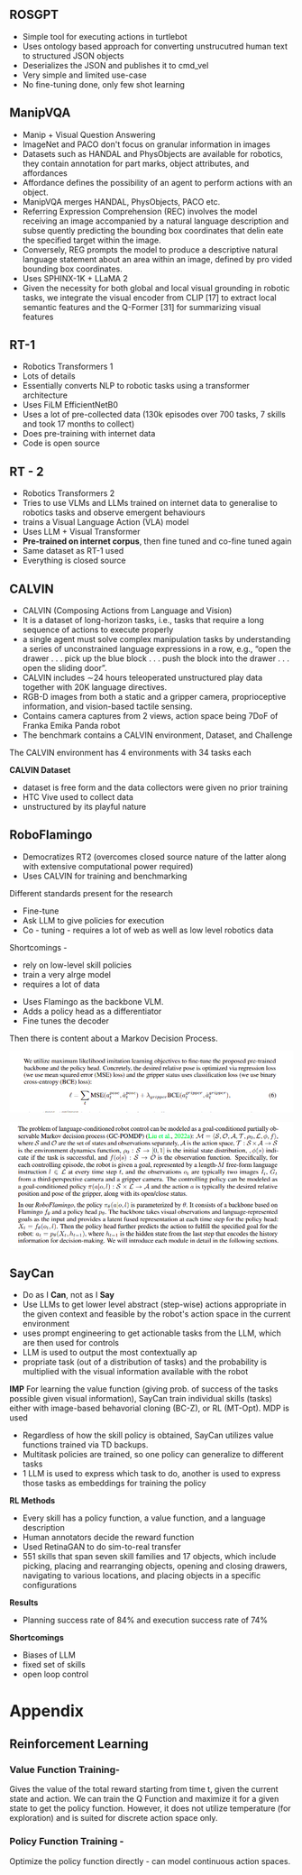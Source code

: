 ## ROSGPT

- Simple tool for executing actions in turtlebot
- Uses ontology based approach for converting unstrucutred human text to structured JSON objects
- Deserializes the JSON and publishes it to cmd_vel
- Very simple and limited use-case
- No fine-tuning done, only few shot learning

## ManipVQA

- Manip + Visual Question Answering
- ImageNet and PACO don't focus on granular information in images
- Datasets such as HANDAL and PhysObjects are available for robotics, they contain annotation for part marks, object attributes, and affordances
- Affordance defines the possibility of an agent to perform actions with an object.
- ManipVQA merges HANDAL, PhysObjects, PACO etc.
-  Referring Expression Comprehension (REC) involves the model receiving an image accompanied by a natural language description and subse
quently predicting the bounding box coordinates that delin
eate the specified target within the image. 
-  Conversely, REG prompts the model to produce a descriptive natural language statement about an area within an image, defined by pro
vided bounding box coordinates.
- Uses  SPHINX-1K  + LLaMA 2
- Given the necessity for both global and local visual grounding in robotic tasks, we integrate the visual encoder from CLIP [17] to extract local semantic features and the Q-Former [31] for summarizing visual features

## RT-1 

- Robotics Transformers 1
- Lots of details
- Essentially converts NLP to robotic tasks using a transformer architecture
- Uses FiLM EfficientNetB0
- Uses a lot of pre-collected data (130k episodes over 700 tasks, 7 skills and took 17 months to collect)
- Does pre-training with internet data
- Code is open source

## RT - 2
- Robotics Transformers 2
- Tries to use VLMs and LLMs trained on internet data to generalise to robotics tasks and observe emergent behaviours
- trains a Visual Language Action (VLA) model
- Uses LLM + Visual Transformer 
- **Pre-trained on internet corpus**, then fine tuned and co-fine tuned again
- Same dataset as RT-1 used
- Everything is closed source

## CALVIN 
- CALVIN (Composing Actions from Language and Vision)
- It is a dataset of long-horizon tasks, i.e., tasks that require a long sequence of actions to execute properly
- a single agent must solve complex manipulation tasks by understanding a series of unconstrained language expressions in a row, e.g., “open the
drawer . . . pick up the blue block . . . push the block into the drawer . . . open the sliding door”.
- CALVIN includes ∼24 hours teleoperated unstructured play data together with 20K language directives.
- RGB-D images from both a static and a gripper camera, proprioceptive information, and vision-based tactile
sensing.
- Contains camera captures from 2 views, action space being 7DoF of Franka Emika Panda robot
- The benchmark contains a CALVIN environment, Dataset, and Challenge

The CALVIN environment has 4 environments with 34 tasks each

**CALVIN Dataset**
- dataset is free form and the data collectors were given no prior training
- HTC Vive used to collect data
- unstructured by its playful nature


## RoboFlamingo 
- Democratizes RT2 (overcomes closed source nature of the latter along with extensive computational power required)
- Uses CALVIN for training and benchmarking

Different standards present for the research
+ Fine-tune
+ Ask LLM to give policies for execution    
+ Co - tuning - requires a lot of web as well as low level robotics data

Shortcomings - 
+ rely on low-level skill policies
+ train a very alrge model 
+ requires a lot of data

- Uses Flamingo as the backbone VLM. 
- Adds a policy head as a differentiator
- Fine tunes the decoder 

Then there is content about a Markov Decision Process. 


![alt text](images/image.png)

![alt text](images/image-1.png)

## SayCan 

- Do as I **Can**, not as I **Say**
- Use LLMs to get lower level abstract (step-wise) actions appropriate in the given context and feasible by the robot's action space in the current environment
- uses prompt engineering to get actionable tasks from the LLM, which are then used for controls
- LLM is used to output the most contextually ap
- propriate task (out of a distribution of tasks) and the probability is multiplied with the visual information available with the robot

**IMP**
For learning the value function (giving prob. of success of the tasks possible given visual information), SayCan train individual skills (tasks) either with image-based behavorial cloning (BC-Z), or RL (MT-Opt). MDP is used
- Regardless of how the skill policy is obtained, SayCan utilizes value functions trained via TD backups.
- Multitask policies are trained, so one policy can generalize to different tasks 
- 1 LLM is used to express which task to do, another is used to express those tasks as embeddings for training the policy

**RL Methods**

- Every skill has a policy function, a value function, and a language description
- Human annotators decide the reward function
- Used RetinaGAN to do sim-to-real transfer
- 551 skills that span seven skill families and 17 objects, which include picking, placing and rearranging objects, opening and closing drawers, navigating to various locations, and placing objects in a specific configurations


**Results**
- Planning success rate of 84% and execution success rate of 74%    

**Shortcomings** 
- Biases of LLM
- fixed set of skills
- open loop control



# Appendix

## Reinforcement Learning

### Value Function Training- 
Gives the value of the total reward starting from time t, given the current state and action. We can train the Q Function and maximize it for a given state to get the policy function. However, it does not utilize temperature (for exploration) and is suited for discrete action space only.
### Policy Function Training - 
Optimize the policy function directly - can model continuous action spaces. 